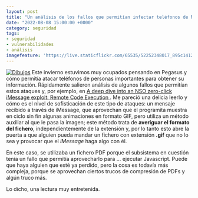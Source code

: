 ```yaml
---
layout: post
title: "Un análisis de los fallos que permitían infectar teléfonos de NSO"
date: "2022-08-08 15:00:00 +0000"
category: seguridad
tags:
- seguridad
- vulnerabilidades
- análisis
imagefeature: 'https://live.staticflickr.com/65535/52252348017_895c141277.jpg'
---
```

<a href="https://www.flickr.com/photos/fernand0/52252348017/" title="Dibujos "><img src="https://live.staticflickr.com/65535/52252348017_895c141277.jpg" alt="Dibujos " class="img-responsive img-centered"></a>
Este invierno estuvimos muy ocupados pensando en Pegasus y cómo permitía atacar teléfonos de personas importantes para obtener su información. Rápidamente salieron análisis de algunos fallos que permitían estos ataques y, por ejemplo, en [A deep dive into an NSO zero-click iMessage exploit: Remote Code Execution ](https://googleprojectzero.blogspot.com/2021/12/a-deep-dive-into-nso-zero-click.html).
Me pareció una delicia leerlo y cómo es el nivel de sofisticación de este tipo de ataques: un mensaje recibido a través de iMessage, que aprovechan que el programita muestra en ciclo sin fin algunas animaciones en formato GIF, pero utiliza un método auxiliar al que le pasa la imagen; este método trata de **averiguar el formato del fichero**, independientemente de la extensión y, por lo tanto esto abre la puerta a que alguien pueda mandar un fichero con extensión **.gif** que no lo sea y provocar que el *iMessage* haga algo con él.

En este caso, se utilizaba un fichero PDF porque el subsistema en cuestión tenía un fallo que permitía aprovecharlo para ... ejecutar Javascript.
Puede que haya alguien que esté ya perdido, pero la cosa es todavía más compleja, porque se aprovechan ciertos trucos de compresión de PDFs y algún truco más.

Lo dicho, una lectura muy entretenida.
